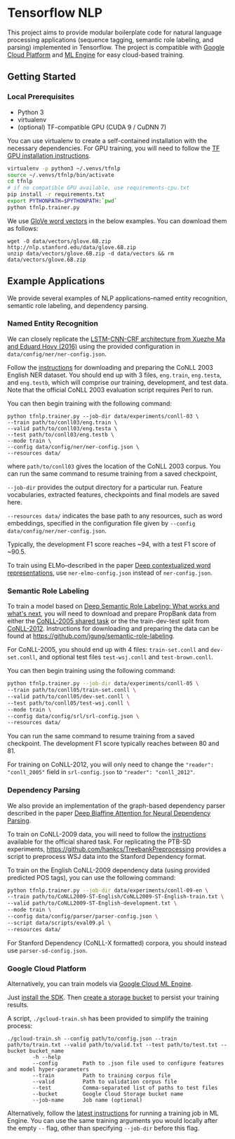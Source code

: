 # Tensorflow NLP

This project aims to provide modular boilerplate code for natural language processing applications 
(sequence tagging, semantic role labeling, and parsing) implemented in Tensorflow. 
The project is compatible with [Google Cloud Platform](https://cloud.google.com/) 
and [ML Engine](https://cloud.google.com/ml-engine/) for easy cloud-based training.

## Getting Started
### Local Prerequisites
* Python 3
* virtualenv
* (optional) TF-compatible GPU (CUDA 9 / CuDNN 7)

You can use virtualenv to create a self-contained installation with the necessary dependencies. 
For GPU training, you will need to follow the [TF GPU installation instructions](
https://www.tensorflow.org/install/install_linux#NVIDIARequirements).

```bash
virtualenv -p python3 ~/.venvs/tfnlp
source ~/.venvs/tfnlp/bin/activate
cd tfnlp
# if no compatible GPU available, use requirements-cpu.txt
pip install -r requirements.txt
export PYTHONPATH=$PYTHONPATH:`pwd`
python tfnlp.trainer.py
```

We use [GloVe word vectors](https://nlp.stanford.edu/projects/glove/) in the below examples.
You can download them as follows:
```
wget -O data/vectors/glove.6B.zip http://nlp.stanford.edu/data/glove.6B.zip
unzip data/vectors/glove.6B.zip -d data/vectors && rm data/vectors/glove.6B.zip
```


## Example Applications
We provide several examples of NLP applications–named entity recognition, semantic role labeling, 
and dependency parsing.

### Named Entity Recognition
We can closely replicate the 
[LSTM-CNN-CRF architecture from Xuezhe Ma and Eduard Hovy (2016)](
http://www.aclweb.org/anthology/P16-1101) 
using the provided configuration in `data/config/ner/ner-config.json`.

Follow the [instructions](https://www.clips.uantwerpen.be/conll2003/ner/) 
for downloading and preparing the CoNLL 2003 English NER dataset.
You should end up with 3 files,
`eng.train`, `eng.testa`, and `eng.testb`, which will comprise our training, development, 
and test data. Note that the official CoNLL 2003 evaluation script requires Perl to run.

You can then begin training with the following command:
```
python tfnlp.trainer.py --job-dir data/experiments/conll-03 \
--train path/to/conll03/eng.train \
--valid path/to/conll03/eng.testa \
--test path/to/conll03/eng.testb \
--mode train \
--config data/config/ner/ner-config.json \
--resources data/
```
where `path/to/conll03` gives the location of the CoNLL 2003 corpus.
You can run the same command to resume training from a saved checkpoint,


`--job-dir` provides the output directory for a particular run.
Feature vocabularies, extracted features, checkpoints and final models are saved here.

`--resources data/` indicates the base path to any resources, such as word embeddings, 
specified in the configuration file given by `--config data/config/ner/ner-config.json`.

Typically, the development F1 score reaches ~94, with a test F1 score of ~90.5.

To train using ELMo–described in the paper 
[Deep contextualized word representations](https://arxiv.org/abs/1802.05365), 
use `ner-elmo-config.json` instead of `ner-config.json`.

### Semantic Role Labeling
To train a model based on
[Deep Semantic Role Labeling: What works and what's next](
https://homes.cs.washington.edu/~luheng/files/acl2017_hllz.pdf), 
you will need to download and prepare PropBank data from either the 
[CoNLL-2005 shared task](http://www.lsi.upc.edu/~srlconll/soft.html) 
or the the train-dev-test split from [CoNLL-2012](http://cemantix.org/data/ontonotes.html).
Instructions for downloading and preparing the data can be found at 
https://github.com/jgung/semantic-role-labeling.

For CoNLL-2005, you should end up with 4 files: `train-set.conll` and `dev-set.conll`, 
and optional test files `test-wsj.conll` and `test-brown.conll`.

You can then begin training using the following command:
```bash
python tfnlp.trainer.py --job-dir data/experiments/conll-05 \
--train path/to/conll05/train-set.conll \
--valid path/to/conll05/dev-set.conll \
--test path/to/conll05/test-wsj.conll \
--mode train \
--config data/config/srl/srl-config.json \
--resources data/
```
You can run the same command to resume training from a saved checkpoint. 
The development F1 score typically reaches between 80 and 81.

For training on CoNLL-2012, you will only need to change the `"reader": "conll_2005"` field in 
`srl-config.json` to `"reader": "conll_2012"`.

### Dependency Parsing
We also provide an implementation of the graph-based dependency parser described in the paper 
[Deep Biaffine Attention for Neural Dependency Parsing](https://arxiv.org/abs/1611.01734).

To train on CoNLL-2009 data, you will need to follow the 
[instructions](http://ufal.mff.cuni.cz/conll2009-st/train-dev-data.html) 
available for the official shared task. For replicating the PTB-SD experiments, 
https://github.com/hankcs/TreebankPreprocessing provides a script to preprocess WSJ data 
into the Stanford Dependency format.

To train on the English CoNLL-2009 dependency data (using provided predicted POS tags), 
you can use the following command:
```bash
python tfnlp.trainer.py --job-dir data/experiments/conll-09-en \
--train path/to/CoNLL2009-ST-English/CoNLL2009-ST-English-train.txt \
--valid path/to/CoNLL2009-ST-English-development.txt \
--mode train \
--config data/config/parser/parser-config.json \
--script data/scripts/eval09.pl \
--resources data/
```
For Stanford Dependency (CoNLL-X formatted) corpora, you should instead use `parser-sd-config.json`.

### Google Cloud Platform
Alternatively, you can train models via [Google Cloud ML Engine](https://cloud.google.com/ml-engine/).

Just [install the SDK](https://cloud.google.com/sdk/install).
Then [create a storage bucket](https://cloud.google.com/storage/docs/creating-buckets)
to persist your training results.

A script, `./gcloud-train.sh` has been provided to simplify the training process:
```text
./gcloud-train.sh --config path/to/config.json --train path/to/train.txt --valid path/to/valid.txt --test path/to/test.txt --bucket bucket_name
        -h --help
        --config        Path to .json file used to configure features and model hyper-parameters
        --train         Path to training corpus file
        --valid         Path to validation corpus file
        --test          Comma-separated list of paths to test files
        --bucket        Google Cloud Storage bucket name
        --job-name      Job name (optional)
```

Alternatively, follow the [latest instructions](
https://cloud.google.com/ml-engine/docs/tensorflow/training-jobs) 
for running a training job in ML Engine. You can use the same training arguments you would locally after the empty `--` flag, 
other than specifying `--job-dir` before this flag.